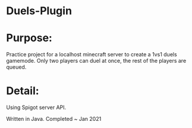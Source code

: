 # Duels-Plugin

# Purpose:

Practice project for a localhost minecraft server to create a 1vs1 duels gamemode. Only two players can duel at once, the rest of the players are queued.



# Detail:

Using Spigot server API.

Written in Java.
Completed ~ Jan 2021

